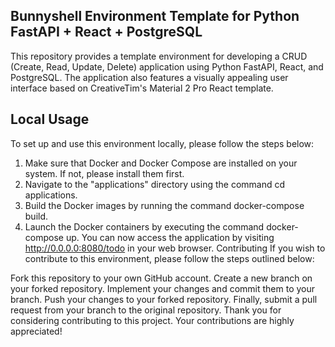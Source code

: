 ## Bunnyshell Environment Template for Python FastAPI + React + PostgreSQL

This repository provides a template environment for developing a CRUD (Create, Read, Update, Delete) application using Python FastAPI, React, and PostgreSQL.
The application also features a visually appealing user interface based on CreativeTim's Material 2 Pro React template.

## Local Usage

To set up and use this environment locally, please follow the steps below:

1. Make sure that Docker and Docker Compose are installed on your system. If not, please install them first.
2. Navigate to the "applications" directory using the command cd applications.
3. Build the Docker images by running the command docker-compose build.
4. Launch the Docker containers by executing the command docker-compose up.
   You can now access the application by visiting http://0.0.0.0:8080/todo in your web browser.
   Contributing
   If you wish to contribute to this environment, please follow the steps outlined below:

Fork this repository to your own GitHub account.
Create a new branch on your forked repository.
Implement your changes and commit them to your branch.
Push your changes to your forked repository.
Finally, submit a pull request from your branch to the original repository.
Thank you for considering contributing to this project. Your contributions are highly appreciated!
